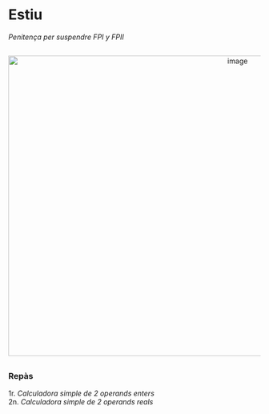 # Estiu
*Penitença per suspendre FPI y FPII*   
##    
<p align="center">   
  <img width="900" height="600" alt="image" src="https://github.com/user-attachments/assets/ee3ce175-e55b-475d-8ac1-88bb8c12861a" />     
       
</p>    

##    

### Repàs

1r. *Calculadora simple de 2 operands enters*   
2n. *Calculadora simple de 2 operands reals*   
